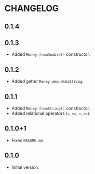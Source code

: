CHANGELOG
=========

## 0.1.4


## 0.1.3
  - Added `Money.fromDouble()` constructor.

## 0.1.2
  - Added getter `Money.amountAsString`.

## 0.1.1
  - Added `Money.fromString()` constructor.
  - Added relational operators (`<`, `<=`, `>`, `>=`).

## 0.1.0+1
  - Fixes `README.md`.

## 0.1.0
  - Initial version.
